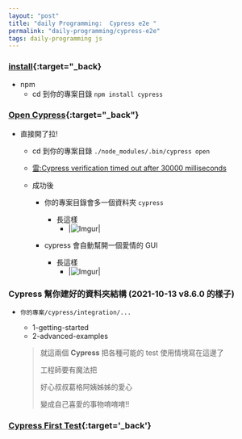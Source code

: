 ```yaml
---
layout: "post"
title: "daily Programming:  Cypress e2e "
permalink: "daily-programming/cypress-e2e"
tags: daily-programming js
---
```


### [install](https://docs.cypress.io/guides/getting-started/installing-cypress#System-requirements){:target="_back}

- npm
   - cd 到你的專案目錄 `npm install cypress`


### [Open Cypress](https://docs.cypress.io/guides/getting-started/installing-cypress#Opening-Cypress){:target="_back"}


- 直接開了拉!
  - cd 到你的專案目錄 `./node_modules/.bin/cypress open`

  - [雷:Cypress verification timed out after 30000 milliseconds](https://stackoverflow.com/questions/63667880/cypress-verification-timed-out-after-30000-milliseconds)

  - 成功後
    - 你的專案目錄會多一個資料夾 `cypress`
       - 長這樣 
         - |![Imgur](https://i.imgur.com/nEjPb9y.png)|

    - cypress 會自動幫開一個愛情的 GUI 
       - 長這樣
         - |![Imgur](https://i.imgur.com/vPU8GVs.png)|


### Cypress 幫你建好的資料夾結構 (2021-10-13 v8.6.0 的樣子)

   - `你的專案/cypress/integration/...`
      - 1-getting-started
      - 2-advanced-examples

      > 就這兩個 **Cypress** 把各種可能的 test 使用情境寫在這邊了 
      >
      > 工程師要有魔法把 
      >
      > 好心叔叔葛格阿姨姊姊的愛心
      >
      > 變成自己喜愛的事物唷唷唷!!

### [Cypress First Test](https://docs.cypress.io/guides/getting-started/writing-your-first-test#Add-a-test-file){:target='_back'}